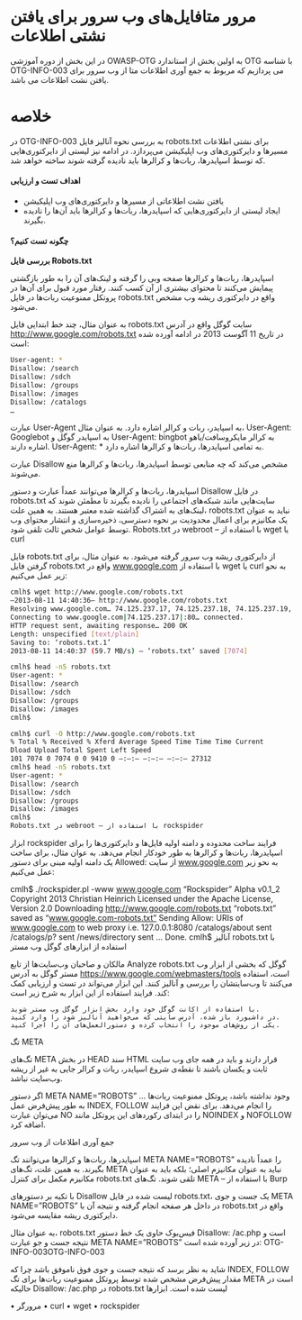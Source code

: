 
# مرور متافایل‌های وب سرور برای یافتن نشتی اطلاعات

در این بخش از دوره آموزشی OWASP-OTG به اولین بخش از استاندارد OTG با شناسه OTG-INFO-003 می پردازیم که مربوط به جمع آوری اطلاعات متا از وب سرور برای یافتن نشت اطلاعات می باشد.

# خلاصه

در OTG-INFO-003 به بررسی نحوه آنالیز فایل robots.txt برای نشتی اطلاعات مسیرها و دایرکتوری‌های وب اپلیکیشن می‌پردازد. در ادامه نیز لیستی از دایرکتوری‌هایی که توسط اسپایدرها، ربات‌ها و کرالرها باید نادیده گرفته شوند ساخته خواهد شد.

#### اهداف تست و ارزیابی

* یافتن نشت اطلاعاتی از مسیرها و دایرکتوری‌های وب اپلیکیشن
* ایجاد لیستی از دایرکتوری‌هایی که اسپایدرها، ربات‌ها و کرالرها باید آن‌ها را نادیده بگیرند.

#### چگونه تست کنیم؟

**بررسی فایل Robots.txt**

اسپایدرها، ربات‌ها و کرالرها صفحه وبی را گرفته و لینک‌های آن را به طور بازگشتی پیمایش می‌کنند تا محتوای بیشتری از آن کسب کنند. رفتار مورد قبول برای آن‌ها در پروتکل ممنوعیت ربات‌ها در فایل robots.txt واقع در دایرکتوری ریشه وب مشخص می‌شود.

به عنوان مثال، چند خط ابتدایی فایل robots.txt سایت گوگل واقع در آدرس http://www.google.com/robots.txt در تاریخ 11 آگوست 2013 در ادامه آورده شده است:

```bash
User-agent: *
Disallow: /search
Disallow: /sdch
Disallow: /groups
Disallow: /images
Disallow: /catalogs
…
```

عبارت User-Agent به اسپایدر، ربات و کرالر اشاره دارد. به عنوان مثال، User-Agent: Googlebot به اسپایدر گوگل و User-Agent: bingbot به کرالر مایکروسافت/یاهو اشاره دارند. User-Agent: * به تمامی اسپایدرها، ربات‌ها و کرالرها اشاره دارد.

عبارت Disallow مشخص می‌کند که چه منابعی توسط اسپایدرها، ربات‌ها و کرالرها منع می‌شوند.

اسپایدرها، ربات‌ها و کرالرها می‌توانند عمداً عبارت و دستور Disallow در فایل robots.txt سایت‌هایی مانند شبکه‌های اجتماعی را نادیده بگیرند تا مطمئن شوند که لینک‌های به اشتراک گذاشته شده معتبر هستند. به همین علت، robots.txt نباید به عنوان یک مکانیزم برای اعمال محدودیت بر نحوه دسترسی، ذخیره‌سازی و انتشار محتوای وب توسط عوامل شخص ثالث تلقی شود.
Robots.txt در webroot – با استفاده از wget یا curl

فایل robots.txt از دایرکتوری ریشه وب سرور گرفته می‌شود. به عنوان مثال، برای گرفتن فایل robots.txt واقع در www.google.com با استفاده از wget یا curl به نحو زیر عمل می‌کنیم:

```bash
cmlh$ wget http://www.google.com/robots.txt
–2013-08-11 14:40:36– http://www.google.com/robots.txt
Resolving www.google.com… 74.125.237.17, 74.125.237.18, 74.125.237.19, …
Connecting to www.google.com|74.125.237.17|:80… connected.
HTTP request sent, awaiting response… 200 OK
Length: unspecified [text/plain]
Saving to: ‘robots.txt.1’
2013-08-11 14:40:37 (59.7 MB/s) – ‘robots.txt’ saved [7074]
```
```bash
cmlh$ head -n5 robots.txt
User-agent: *
Disallow: /search
Disallow: /sdch
Disallow: /groups
Disallow: /images
cmlh$
```

```bash
cmlh$ curl -O http://www.google.com/robots.txt
% Total % Received % Xferd Average Speed Time Time Time Current
Dload Upload Total Spent Left Speed
101 7074 0 7074 0 0 9410 0 –:–:– –:–:– –:–:– 27312
cmlh$ head -n5 robots.txt
User-agent: *
Disallow: /search
Disallow: /sdch
Disallow: /groups
Disallow: /images
cmlh$
Robots.txt در webroot – با استفاده از rockspider
```
ابزار rockspider فرایند ساخت محدوده و دامنه اولیه فایل‌ها و دایرکتوری‌ها را برای اسپایدرها، ربات‌ها و کرالرها به طور خودکار انجام می‌دهد. به عوان مثال، برای ساخت یک دامنه اولیه مبنی برای دستور Allowed: از سایت www.google.com به نحو زیر عمل می‌کنیم:

cmlh$ ./rockspider.pl -www www.google.com
“Rockspider” Alpha v0.1_2
Copyright 2013 Christian Heinrich
Licensed under the Apache License, Version 2.0
Downloading http://www.google.com/robots.txt
“robots.txt” saved as “www.google.com-robots.txt”
Sending Allow: URIs of www.google.com to web proxy i.e. 127.0.0.1:8080
/catalogs/about sent
/catalogs/p? sent
/news/directory sent
…
Done.
cmlh$
آنالیز robots.txt با استفاده از ابزارهای گوگل وب مستر

مالکان و صاحبان وب‌سایت‌ها از تابع Analyze robots.txt گوگل که بخشی از ابزار وب مستر گوگل به آدرس https://www.google.com/webmasters/tools است، استفاده می‌کنند تا وب‌سایتشان را بررسی و آنالیز کنند. این ابزار می‌تواند در تست و ارزیابی کمک کند. فرایند استفاده از این ابزار به شرح زیر است:

    با استفاده از اکانت گوگل خود وارد بخش ابزار گوگل وب مستر شوید.
    در داشبورد باز شده، آدرس سایتی که می‌خواهید آنالیز شود را وارد کنید.
    یکی از روش‌های موجود را انتخاب کرده و دستورالعمل‌های آن را اجرا کنید. 

تگ META

تگ‌های META در بخش HEAD سند HTML قرار دارند و باید در همه جای وب سایت ثابت و یکسان باشند تا نقطه‌ی شروع اسپایدر، ربات و کرالر جایی به غیر از ریشه وب‌سایت نباشد.

اگر دستور META NAME=”ROBOTS” … وجود نداشته باشد، پروتکل ممنوعیت ربات‌ها به طور پیش‌فرض عمل INDEX, FOLLOW را انجام می‌دهد. برای نقض این فرایند می‌توان عبارت NO را در ابتدای رکوردهای این پروتکل مانند NOINDEX و NOFOLLOW اضافه کرد.

جمع آوری اطلاعات از وب سرور

اسپایدرها، ربات‌ها و کرالرها می‌توانند تگ META NAME=”ROBOTS” را عمداً نادیده بگیرند. به همین علت، تگ‌های META نباید به عنوان مکانیزم اصلی؛ بلکه باید به عنوان مکانیزم مکمل برای کنترل robots.txt تلقی شوند.
تگ‌های META – با استفاده از Burp

با تکیه بر دستورهای Disallow لیست شده در فایل robots.txt، یک جست و جوی META NAME=”ROBOTS” در داخل هر صفحه انجام گرفته و نتیجه آن با robots.txt واقع در دایرکتوری ریشه مقایسه می‌شود.

به عنوان مثال، robots.txt فیس‌بوک حاوی یک خط دستور Disallow: /ac.php است و نتیجه جست و جو عبارت META NAME=”ROBOTS” در زیر آورده شده است:
OTG-INFO-003OTG-INFO-003

شاید به نظر برسد که نتیجه جست و جوی فوق ناموفق باشد چرا که INDEX, FOLLOW مقدار پیش‌فرض مشخص شده توسط پروتکل ممنوعیت ربات‌ها برای تگ META است در حالیکه Disallow: /ac.php در robots.txt لیست شده است.
ابزارها

• مرورگر
• curl
• wget
• rockspider
